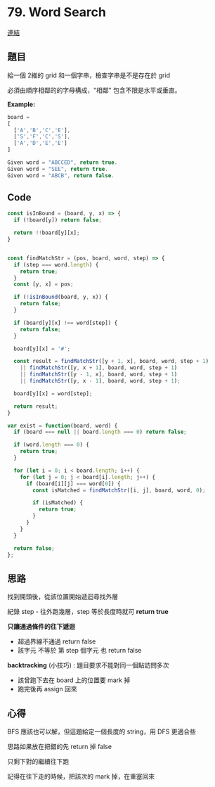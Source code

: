 # 79. Word Search
[連結](https://leetcode.com/problems/word-search/)

## 題目
給一個 2維的 grid 和一個字串，檢查字串是不是存在於 grid

必須由順序相鄰的的字母構成，"相鄰" 包含不限是水平或垂直。

**Example:**

```javascript
board =
[
  ['A','B','C','E'],
  ['S','F','C','S'],
  ['A','D','E','E']
]

Given word = "ABCCED", return true.
Given word = "SEE", return true.
Given word = "ABCB", return false.
```

## Code
```javascript
const isInBound = (board, y, x) => {
  if (!board[y]) return false;

  return !!board[y][x];
}


const findMatchStr = (pos, board, word, step) => {
  if (step === word.length) {
    return true;
  }
  const [y, x] = pos;

  if (!isInBound(board, y, x)) {
    return false;
  }

  if (board[y][x] !== word[step]) {
    return false;
  }

  board[y][x] = '#';

  const result = findMatchStr([y + 1, x], board, word, step + 1)
    || findMatchStr([y, x + 1], board, word, step + 1)
    || findMatchStr([y - 1, x], board, word, step + 1)
    || findMatchStr([y, x - 1], board, word, step + 1);

  board[y][x] = word[step];

  return result;
}

var exist = function(board, word) {
  if (board === null || board.length === 0) return false;

  if (word.length === 0) {
    return true;
  }

  for (let i = 0; i < board.length; i++) {
    for (let j = 0; j < board[i].length; j++) {
      if (board[i][j] === word[0]) {
        const isMatched = findMatchStr([i, j], board, word, 0);

        if (isMatched) {
          return true;
        }
      }
    }
  }

  return false;
};
```

## 思路

找到開頭後，從該位置開始遞迴尋找外層

紀錄 step - 往外跑幾層，step 等於長度時就可 **return true**

**只讓通過條件的往下遞迴**

  - 超過界線不通過 return false
  - 該字元 不等於 第 step 個字元 也 return false

**backtracking** (小技巧) : 題目要求不能對同一個點訪問多次

- 該曾跑下去在 board 上的位置要 mark 掉
- 跑完後再 assign 回來

## 心得

BFS 應該也可以解，但這題給定一個長度的 string，用 DFS 更適合些

思路如果放在把錯的先 return 掉 false

只剩下對的繼續往下跑

記得在往下走的時候，把該次的 mark 掉，在重塞回來
